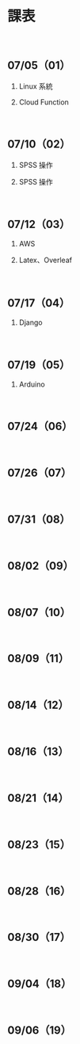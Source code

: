 # 課表

<br>

## 07/05（01）

1. Linux 系統

2. Cloud Function

<br>

## 07/10（02）

1. SPSS 操作

2. SPSS 操作

<br>

## 07/12（03）

1. AWS

2. Latex、Overleaf

<br>

## 07/17（04）

1. Django

<br>

## 07/19（05）

1. Arduino

<br>

## 07/24（06）

<br>

## 07/26（07）

<br>

## 07/31（08）

<br>

## 08/02（09）

<br>

## 08/07（10）

<br>

## 08/09（11）

<br>

## 08/14（12）

<br>

## 08/16（13）

<br>

## 08/21（14）

<br>

## 08/23（15）

<br>

## 08/28（16）

<br>

## 08/30（17）

<br>

## 09/04（18）

<br>

## 09/06（19）